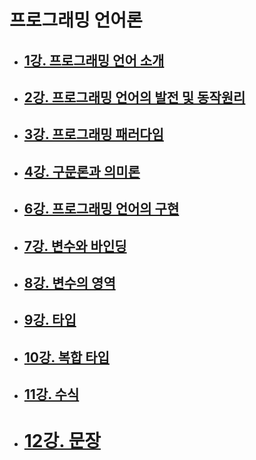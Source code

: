 # 프로그래밍 언어론

- ## [1강. 프로그래밍 언어 소개](./chapter1.md)

- ## [2강. 프로그래밍 언어의 발전 및 동작원리](./chapter2.md)

- ## [3강. 프로그래밍 패러다임](./chapter3.md)

- ## [4강. 구문론과 의미론](./chapter4.md)

- ## [6강. 프로그래밍 언어의 구현](./chapter6.md)

- ## [7강. 변수와 바인딩](./chapter7.md)

- ## [8강. 변수의 영역](./chapter8.md)

- ## [9강. 타입](./chapter9.md)

- ## [10강. 복합 타입](./chapter10.md)

- ## [11강. 수식](./chapter11.md)

- # [12강. 문장](./chapter12.md)


